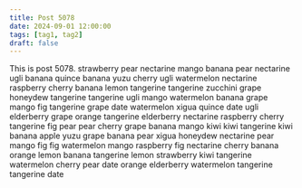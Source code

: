 ```yaml
---
title: Post 5078
date: 2024-09-01 12:00:00
tags: [tag1, tag2]
draft: false
---
```

This is post 5078.
strawberry
pear
nectarine
mango
banana
pear
nectarine
ugli
banana
quince
banana
yuzu
cherry
ugli
watermelon
nectarine
raspberry
cherry
banana
lemon
tangerine
tangerine
zucchini
grape
honeydew
tangerine
tangerine
ugli
mango
watermelon
banana
grape
mango
fig
tangerine
grape
date
watermelon
xigua
quince
date
ugli
elderberry
grape
orange
tangerine
elderberry
nectarine
raspberry
cherry
tangerine
fig
pear
pear
cherry
grape
banana
mango
kiwi
kiwi
tangerine
kiwi
banana
apple
yuzu
grape
banana
pear
xigua
honeydew
nectarine
pear
mango
fig
fig
watermelon
mango
raspberry
fig
nectarine
cherry
banana
orange
lemon
banana
tangerine
lemon
strawberry
kiwi
tangerine
watermelon
cherry
pear
date
orange
elderberry
watermelon
tangerine
tangerine
date
